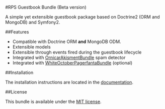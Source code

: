 #RPS Guestbook Bundle (Beta version)

A simple yet extensible guestbook package based on Doctrine2 (ORM and MongoDB) and Symfony2.

##Features

- Compatible with Doctrine ORM **and** MongoDB ODM.
- Extensible models
- Extensible through events fired during the guestbook lifecycle
- Integrated with [OrnicarAkismentBundle](https://github.com/ornicar/OrnicarAkismetBundle) spam detector
- Integrated with [WhiteOctoberPagerfantaBundle](https://github.com/whiteoctober/WhiteOctoberPagerfantaBundle‎) (optional)

##Installation

The installation instructions are located in the [documentation](Resources/doc/index.rst).

##License

This bundle is available under the [MIT license](Resources/meta/LICENSE).
